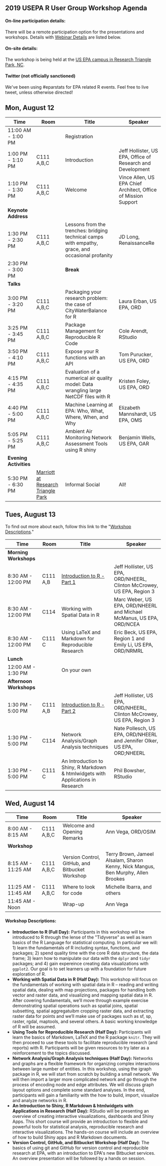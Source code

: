
## 2019 USEPA R User Group Workshop Agenda

#### On-line participation details:

There will be a remote participation option for the presentations and workshops.  Details with [Webinar Details](#webinar-links) are listed below.

#### On-site details:

The workshop is being held at the [US EPA campus in Research Triangle Park, NC](https://www.epa.gov/aboutepa/about-epas-campus-research-triangle-park-rtp-north-carolina).  

#### Twitter (not officially sanctioned)

We've been using #eparstats for EPA related R events.  Feel free to live tweet, unless otherwise directed!

## Mon, August 12

|Time   |Room |Title                         |Speaker                    |
|-------|-----|------------------------------|---------------------------|
|11:00 AM - 1:00 PM||Registration||
|1:00 PM - 1:10 PM|C111 A,B,C|Introduction|Jeff Hollister, US EPA, Office of Research and Development|
|1:10 PM - 1:30 PM|C111 A,B,C|Welcome|Vince Allen, US EPA Chief Architect, Office of Mission Support|
|**Keynote Address**||||
|1:30 PM - 2:30 PM|C111 A,B,C|Lessons from the trenches: bridging technical camps with empathy, grace, and occasional profanity|JD Long, RenaissanceRe|
|2:30 PM - 3:00 PM||**Break**||
|**Talks**||||
|3:00 PM - 3:20 PM|C111 A,B,C|Packaging your research problem: the case of CityWaterBalance for R|Laura Erban, US EPA, ORD|
|3:25 PM - 3:45 PM|C111 A,B,C|Package Management for Reproducible R Code|Cole Arendt, RStudio|
|3:50 PM - 4:10 PM|C111 A,B,C|Expose your R functions with an API|Tom Purucker, US EPA, ORD|
|4:15 PM - 4:35 PM|C111 A,B,C|Evaluation of a numerical air quality model: Data wrangling large NetCDF files with R|Kristen Foley, US EPA, ORD|
|4:40 PM - 5:00 PM|C111 A,B,C|Machine Learning at EPA: Who, What, Where, When, and Why|Elizabeth Mannshardt, US EPA, OMS|
|5:05 PM - 5:25 PM|C111 A,B,C|Ambient Air Monitoring Network Assessment Tools using R shiny|Benjamin Wells, US EPA, OAR|
|**Evening Activities**||||
|5:30 PM - 6:30 PM|[Marriott at Research Triangle Park](https://www.marriott.com/hotels/travel/rducp-marriott-at-research-triangle-park/)|Informal Social|All!|

## Tues, August 13

To find out more about each, follow this link to the "[Workshop Descriptions](#workshop-descriptions)."

|Time   |Room |Title                         |Speaker                    |
|-------|-----|------------------------------|---------------------------|
|**Morning Workshops**|||
|8:30 AM - 12:00 PM|C111 A,B|[Introduction to R - Part 1](https://github.com/USEPA/intro_r_workshop)|Jeff Hollister, US EPA, ORD/NHEERL, Clinton McCrowey, US EPA, Region 3|
|8:30 AM - 12:00 PM|C114|Working with Spatial Data in R|Marc Weber, US EPA, ORD/NHEERL and Michael McManus, US EPA, ORD/NCEA|
|8:30 AM - 12:00 PM|C111 C|Using LaTeX and Markdown for Reproducible Research|Eric Beck, US EPA, Region 1 and Emily Li, US EPA, ORD/NRMRL|
|**Lunch**||||
|12:00 AM - 1:30 PM||On your own||
|**Afternoon Workshops**|||||
|1:30 PM - 5:00 PM|C111 A,B|[Introduction to R - Part 2](https://github.com/USEPA/intro_r_workshop)|Jeff Hollister, US EPA, ORD/NHEERL, Clinton McCrowey, US EPA, Region 3|
|1:30 PM - 5:00 PM|C114|Network Analysis/Graph Analysis techniques|Nate Pollesch, US EPA, ORD/NHEERL and Jennifer Olker, US EPA, ORD;NHEERL|
|1:30 PM - 5:00 PM|C111 C|An Introduction to Shiny, R Markdown & htmlwidgets with Applications in Research|Phil Bowsher, RStudio|

## Wed, August 14

|Time   |Room |Title                         |Speaker                    |
|-------|-----|------------------------------|---------------------------|
|8:00 AM - 8:15 AM|C111 A,B,C|Welcome and Opening Remarks|Ann Vega, ORD/OSIM|   
|**Workshop**||||
|8:15 AM - 11:25 AM|C111 A,B,C|Version Control, GitHub, and Bitbucket Workshop|Terry Brown, Jameel Alsalam, Sharon Kenny, Nick Mangus, Ben Murphy, Allen Brookes|
|11:25 AM - 11:45 AM|C111 A,B,C|Where to look for code|Michelle Ibarra, and others|
|11:45 AM - Noon||Wrap-up|Ann Vega|


#### Workshop Descriptions:

- **Introduction to R (Full Day):** Participants in this workshop will be introduced to R through the lense of the "Tidyverse" as well as learn basics of the R Language for statistical computing.  In particular we will: 1) learn the fundamentals of R including syntax, functions, and packages; 2) spend quality time with the core R data structure, the data frame; 3) learn how to manipulate our data with the `dplyr` and `tidyr` packages; and 4) gain expereince creating data visualizations with `ggplot2`.  Our goal is to set learners up with a foundation for future exploration of R.
- **Working with Spatial Data in R (Half Day):** This workshop will focus on the fundamentals of working with spatial data in R – reading and writing spatial data, dealing with map projections, packages for handling both vector and raster data, and visualizing and mapping spatial data in R.  After covering fundamentals, we’ll move through example exercise demonstrating spatial operations such as spatial joins, spatial subsetting, spatial aggregatuibm cropping raster data, and extracting raster data for points and we’ll make use of packages such as sf, sp, raster, rgdal, maptools, and several others.  A basic working knowledge of R will be assumed.
- **Using Tools for Reproducible Research (Half Day):** Participants will learn the basics of Markdown, LaTeX and the R package `knitr`. They will then proceed to use these tools to facilitate reproducible research (and reports) with R. Participants will be given resources to try later as a reinforcement to the topics discussed.
- **Network Analysis/Graph Analysis techniques (Half Day):** Networks and graphs are a flexible framework for organizing complex interactions between large number of entities.  In this workshop, using the igraph package in R, we will start from scratch by building a small network.  We will then import a larger more complicated network and go through the process of encoding node and edge attributes.  We will discuss graph layout options and complete some standard analyses.  In the end, participants will gain a familiarity with the how to build, import, visualize and analyze networks in R.
- **An Introduction to Shiny, R Markdown & htmlwidgets with Applications in Research (Half Day):** RStudio will be presenting an overview of creating interactive visualizations, dashboards and Shiny Apps. This short course will provide an introduction to flexible and powerful tools for statistical analysis, reproducible research and interactive visualizations. The hands-on course will include an overview of how to build Shiny apps and R Markdown documents.
- **Version Control, GitHub, and Bitbucket Workshop (Half Day):** The basics of using git and GitHub for version control and reproducible research at EPA, with an introduction to EPA's new Bitbucket services.  An overview presentation will be followed by a hands on session.
